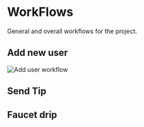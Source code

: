 # WorkFlows

General and overall workflows for the project.

## Add new user

![Add user workflow](https://whimsical.com/442cf81e-38c1-4201-a5da-09a16a664afe)


## Send Tip


## Faucet drip

